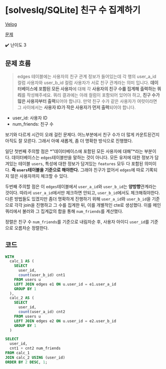 # [solveslq/SQLite] 친구 수 집계하기

[Velog](https://velog.io/@semoon/solveslqSQLite-친구-수-집계하기)

[문제](https://solvesql.com/problems/number-of-friends/)

✔️ 난이도 3

## 문제 흐름
> edges 테이블에는 사용자의 친구 관계 정보가 들어있는데 각 행의 user_a_id 컬럼 사용자와 user_b_id 컬럼 사용자가 서로 친구 관계라는 의미 입니다.
**데이터베이스에 포함된 모든 사용자**에 대해 각 **사용자의 친구 수를 집계해 출력하는 쿼리**를 작성해주세요.
쿼리 결과에는 아래 컬럼이 포함되어 있어야 하고, **친구 수가 많은 사용자부터 출력**되어야 합니다.
만약 친구 수가 같은 사용자가 여럿이라면 그 사이에서는 **사용자 ID가 작은 사용자가 먼저 출력**되어야 합니다.
- user_id: 사용자 ID
- num_friends: 친구 수

보기와 다르게 시간이 오래 걸린 문제다.
어느부분에서 친구 수가 더 많게 카운트된건지 아직도 잘 모른다.
그래서 아예 새롭게, 좀 더 명확한 방식으로 진행했다.

일단 첫번째 주의할 점은 *"데이터베이스에 포함된 모든 사용자에 대해"*라는 부분이다.
데이터베이스는 `edges`테이블만을 말하는 것이 아니다.
모든 유저에 대한 정보가 담겨있는 테이블 `users`, 특성에 대한 정보가 담겨있는 `features` 모두 다 포함된 의미이다.
**즉 `users`테이블을 기준으로 해야한다.**
그래야 친구가 없어서 `edges`에 따로 기록되지 않은 사용자까지 체크할 수 있다.

두번째 주의할 점은 이 `edges`테이블에서 `user_a_id`와 `user_b_id`는 **양방향**관계라는 것이다.
따라서 `user_a_id`에서만 체크하면 안되고, `user_b_id`에서도 체크해줘야한다.
다른 방법들도 있겠지만 좀더 명확하게 진행하기 위해 `user_a_id`와 `user_b_id`을 기준으로 각각 join을 진행하고 그 수를 집계한 뒤, 이를 개별적인 cte로 생성했다.
이를 메인 쿼리에서 불러와 그 집계값의 합을 통해 `num_friends`를 계산했다.

정렬은 친구 수 `num_friends`를 기준으로 내림차순 후, 사용자 아이디 `user_id`를 기준으로 오름차순 정렬한다.

## 코드
```sql
WITH
  calc_1 AS (
    SELECT
      user_id,
      count(user_b_id) cnt1
    FROM users u
    LEFT JOIN edges e1 ON u.user_id = e1.user_a_id
    GROUP BY 1
  ),
  calc_2 AS (
    SELECT
      user_id,
      count(user_a_id) cnt2
    FROM users u
    LEFT JOIN edges e2 ON u.user_id = e2.user_b_id
    GROUP BY 1
  )

SELECT
  user_id,
  cnt1 + cnt2 num_friends
FROM calc_1
JOIN calc_2 USING (user_id)
ORDER BY 2 DESC, 1;
```
